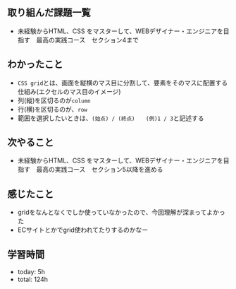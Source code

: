 ##  取り組んだ課題一覧

- 未経験からHTML、CSS をマスターして、WEBデザイナー・エンジニアを目指す　最高の実践コース　セクション4まで

 ##  わかったこと

- `CSS grid`とは、画面を縦横のマス目に分割して、要素をそのマスに配置する仕組み(エクセルのマス目のイメージ)
- 列(縦)を区切るのが`column`
- 行(横)を区切るのが、`row`
- 範囲を選択したいときは、`(始点) / (終点) ` 　`(例)1 / 3`と記述する

 ##  次やること

- 未経験からHTML、CSS をマスターして、WEBデザイナー・エンジニアを目指す　最高の実践コース　セクション5以降を進める

 ##  感じたこと

- gridをなんとなくでしか使っていなかったので、今回理解が深まってよかった
- ECサイトとかでgrid使われてたりするのかなー

 ##  学習時間
- today: 5h
- total: 124h